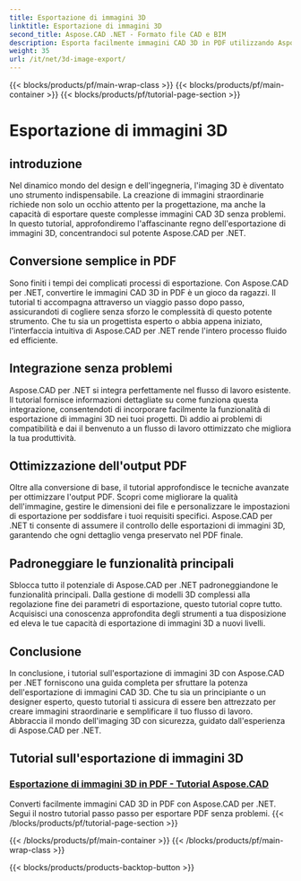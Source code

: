 ```yaml
---
title: Esportazione di immagini 3D
linktitle: Esportazione di immagini 3D
second_title: Aspose.CAD .NET - Formato file CAD e BIM
description: Esporta facilmente immagini CAD 3D in PDF utilizzando Aspose.CAD per .NET. Segui i nostri tutorial per una conversione PDF senza interruzioni. Impara tecniche efficienti di esportazione di immagini 3D.
weight: 35
url: /it/net/3d-image-export/
---
```


{{< blocks/products/pf/main-wrap-class >}}
{{< blocks/products/pf/main-container >}}
{{< blocks/products/pf/tutorial-page-section >}}

# Esportazione di immagini 3D


## introduzione

Nel dinamico mondo del design e dell'ingegneria, l'imaging 3D è diventato uno strumento indispensabile. La creazione di immagini straordinarie richiede non solo un occhio attento per la progettazione, ma anche la capacità di esportare queste complesse immagini CAD 3D senza problemi. In questo tutorial, approfondiremo l'affascinante regno dell'esportazione di immagini 3D, concentrandoci sul potente Aspose.CAD per .NET.

## Conversione semplice in PDF

Sono finiti i tempi dei complicati processi di esportazione. Con Aspose.CAD per .NET, convertire le immagini CAD 3D in PDF è un gioco da ragazzi. Il tutorial ti accompagna attraverso un viaggio passo dopo passo, assicurandoti di cogliere senza sforzo le complessità di questo potente strumento. Che tu sia un progettista esperto o abbia appena iniziato, l'interfaccia intuitiva di Aspose.CAD per .NET rende l'intero processo fluido ed efficiente.

## Integrazione senza problemi

Aspose.CAD per .NET si integra perfettamente nel flusso di lavoro esistente. Il tutorial fornisce informazioni dettagliate su come funziona questa integrazione, consentendoti di incorporare facilmente la funzionalità di esportazione di immagini 3D nei tuoi progetti. Dì addio ai problemi di compatibilità e dai il benvenuto a un flusso di lavoro ottimizzato che migliora la tua produttività.

## Ottimizzazione dell'output PDF

Oltre alla conversione di base, il tutorial approfondisce le tecniche avanzate per ottimizzare l'output PDF. Scopri come migliorare la qualità dell'immagine, gestire le dimensioni dei file e personalizzare le impostazioni di esportazione per soddisfare i tuoi requisiti specifici. Aspose.CAD per .NET ti consente di assumere il controllo delle esportazioni di immagini 3D, garantendo che ogni dettaglio venga preservato nel PDF finale.

## Padroneggiare le funzionalità principali

Sblocca tutto il potenziale di Aspose.CAD per .NET padroneggiandone le funzionalità principali. Dalla gestione di modelli 3D complessi alla regolazione fine dei parametri di esportazione, questo tutorial copre tutto. Acquisisci una conoscenza approfondita degli strumenti a tua disposizione ed eleva le tue capacità di esportazione di immagini 3D a nuovi livelli.

## Conclusione

In conclusione, i tutorial sull'esportazione di immagini 3D con Aspose.CAD per .NET forniscono una guida completa per sfruttare la potenza dell'esportazione di immagini CAD 3D. Che tu sia un principiante o un designer esperto, questo tutorial ti assicura di essere ben attrezzato per creare immagini straordinarie e semplificare il tuo flusso di lavoro. Abbraccia il mondo dell'imaging 3D con sicurezza, guidato dall'esperienza di Aspose.CAD per .NET.
## Tutorial sull'esportazione di immagini 3D
### [Esportazione di immagini 3D in PDF - Tutorial Aspose.CAD](./exporting-3d-images-to-pdf/)
Converti facilmente immagini CAD 3D in PDF con Aspose.CAD per .NET. Segui il nostro tutorial passo passo per esportare PDF senza problemi.
{{< /blocks/products/pf/tutorial-page-section >}}

{{< /blocks/products/pf/main-container >}}
{{< /blocks/products/pf/main-wrap-class >}}

{{< blocks/products/products-backtop-button >}}
